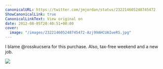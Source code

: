 ```yaml
---
canonicalURL: https://twitter.com/jmjordan/status/232214605248745472
ShowCanonicalLink: true
CanonicalLinkText: View original on
date: 2012-08-05T20:40:51+00:00
cover:
  image: "/images/232214605248745472-Azj99AHCUAIueRS.jpg"
---
```

I blame @rosskucsera for this purchase. Also, tax-free weekend and a new job. 

![](/images/232214605248745472-Azj99AHCUAIueRS.jpg)